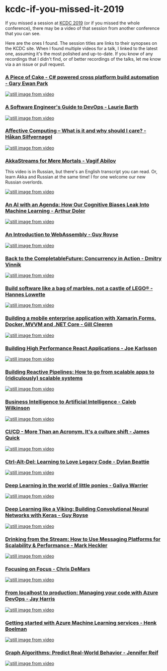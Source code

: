 # kcdc-if-you-missed-it-2019
If you missed a session at [KCDC 2019](https://www.kcdc.info/sessions) (or if you missed the whole conference), there may be a video of that session from another conference that you can see. 

Here are the ones I found. The session titles are links to their synopses on the KCDC site. When I found multiple videos for a talk, I linked to the latest one, assuming it's the most polished and up-to-date. If you know of any recordings that I didn't find, or of better recordings of the talks, let me know via a an issue or pull request.

### [A Piece of Cake - C# powered cross platform build automation - Gary Ewan Park](https://www.kcdc.info/session/ses-83401)
[![still image from video](https://i.vimeocdn.com/video/577230796_590x332.webp)](https://vimeo.com/171704581)

### [A Software Engineer's Guide to DevOps - Laurie Barth](https://www.kcdc.info/session/ses-77744)
[![still image from video](https://img.youtube.com/vi/8VIC28AeTw8/0.jpg)](https://www.youtube.com/watch?v=8VIC28AeTw8)

### [Affective Computing – What is it and why should I care? - Håkan Silfvernagel](https://www.kcdc.info/session/ses-79528)
[![still image from video](https://img.youtube.com/vi/cQNXk5gR2sA/0.jpg)](https://www.youtube.com/watch?v=cQNXk5gR2sA)

### [AkkaStreams for Mere Mortals - Vagif Abilov](https://www.kcdc.info/session/ses-79048)
This video is in Russian, but there's an English transcript you can read. Or, learn Akka and Russian at the same time! I for one welcome our new Russian overlords.

[![still image from video](https://img.youtube.com/vi/ibpnza_PCr0/0.jpg)](https://weekly-geekly.github.io/articles/418639/index.html)

### [An AI with an Agenda: How Our Cognitive Biases Leak Into Machine Learning - Arthur Doler](https://www.kcdc.info/session/ses-80896)
[![still image from video](https://img.youtube.com/vi/0_6pSLVkaMM/0.jpg)](https://www.youtube.com/watch?v=0_6pSLVkaMM)

### [An Introduction to WebAssembly - Guy Royse](https://www.kcdc.info/session/ses-77823)
[![still image from video](https://img.youtube.com/vi/9o4R2fOgd7M/0.jpg)](https://www.youtube.com/watch?v=9o4R2fOgd7M)

### [Back to the CompletableFuture: Concurrency in Action - Dmitry Vinnik](https://www.kcdc.info/session/ses-85724)
[![still image from video](https://img.youtube.com/vi/husm8xMJ2So/0.jpg)](https://www.youtube.com/watch?v=husm8xMJ2So)

### [Build software like a bag of marbles, not a castle of LEGO® - Hannes Lowette](https://www.kcdc.info/session/ses-78271)
[![still image from video](https://img.youtube.com/vi/sLIqdigpFj8/0.jpg)](https://www.youtube.com/watch?v=sLIqdigpFj8)

### [Building a mobile enterprise application with Xamarin.Forms, Docker, MVVM and .NET Core - Gill Cleeren](https://www.kcdc.info/session/ses-80372)
[![still image from video](https://img.youtube.com/vi/d95DbeodRk8/0.jpg)](https://www.youtube.com/watch?v=d95DbeodRk8)

### [Building High Performance React Applications - Joe Karlsson](https://www.kcdc.info/session/ses-80582)
[![still image from video](https://img.youtube.com/vi/xJYOipHkwNM/0.jpg)](https://www.youtube.com/watch?v=xJYOipHkwNM)

### [Building Reactive Pipelines: How to go from scalable apps to (ridiculously) scalable systems](https://www.kcdc.info/session/ses-83833)
[![still image from video](https://img.youtube.com/vi/h6ExDXS2JCI/0.jpg)](https://www.youtube.com/watch?v=h6ExDXS2JCI)

### [Business Intelligence to Artificial Intelligence - Caleb Wilkinson](https://www.kcdc.info/session/ses-129050)
[![still image from video](https://img.youtube.com/vi/NmxYWmx5oNA/0.jpg)](https://www.youtube.com/watch?v=NmxYWmx5oNA)

### [CI/CD - More Than an Acronym, It's a culture shift - James Quick](https://www.kcdc.info/session/ses-81852)
[![still image from video](https://img.youtube.com/vi/SyXlonXdZsc/0.jpg)](https://www.youtube.com/watch?v=SyXlonXdZsc)

### [Ctrl-Alt-Del: Learning to Love Legacy Code - Dylan Beattie](https://www.kcdc.info/session/ses-85480)
[![still image from video](https://i.vimeocdn.com/video/709886015_590x332.webp)](https://vimeo.com/275529979)

### [Deep Learning in the world of little ponies - Galiya Warrier](https://www.kcdc.info/session/ses-81893)
[![still image from video](https://img.youtube.com/vi/tJKXGlIhris/0.jpg)](https://www.youtube.com/watch?v=StJKXGlIhris)

### [Deep Learning like a Viking: Building Convolutional Neural Networks with Keras - Guy Royse](https://www.kcdc.info/session/ses-77822)
[![still image from video](https://img.youtube.com/vi/r2B8C8CrDnY/0.jpg)](https://www.youtube.com/watch?v=r2B8C8CrDnY)

### [Drinking from the Stream: How to Use Messaging Platforms for Scalability & Performance - Mark Heckler](https://www.kcdc.info/session/ses-83831)
[![still image from video](https://img.youtube.com/vi/POCVdJ2hCLw/0.jpg)](https://www.youtube.com/watch?v=POCVdJ2hCLw)

### [Focusing on Focus - Chris DeMars](https://www.kcdc.info/session/ses-77877)
[![still image from video](https://img.youtube.com/vi/gUK0ieCJkRI/0.jpg)](https://www.youtube.com/watch?v=gUK0ieCJkRI)

### [From localhost to production: Managing your code with Azure DevOps - Jay Harris](https://www.kcdc.info/session/ses-79285)
[![still image from video](https://img.youtube.com/vi/x3Ww7-hcZvw/0.jpg)](https://www.youtube.com/watch?v=x3Ww7-hcZvw)

### [Getting started with Azure Machine Learning services - Henk Boelman](https://www.kcdc.info/session/ses-83380)
[![still image from video](https://img.youtube.com/vi/dwiVnrTC5Do/0.jpg)](https://www.youtube.com/watch?v=dwiVnrTC5Do)

### [Graph Algorithms: Predict Real-World Behavior - Jennifer Reif](https://www.kcdc.info/session/ses-84652)
[![still image from video](https://img.youtube.com/vi/dlL7WRFskTg/0.jpg)](https://www.youtube.com/watch?v=dlL7WRFskTg)

